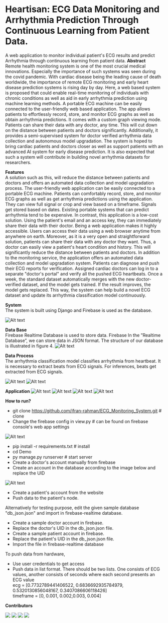 # Heartisan: ECG Data Monitoring and Arrhythmia Prediction Through Continuous Learning from Patient Data.

A web application to monitor individual patient's ECG results and predict Arrhythmia through continuous learning from patient data.
**Abstract**<br />
Remote health monitoring system is one of the most crucial medical innovations. Especially the importance of such systems was seen during the covid pandemic. With cardiac disease being the leading cause of death worldwide, the importance of remote ECG monitoring and early heart disease prediction systems is rising day by day. Here, a web based system is proposed that could enable real-time monitoring of individuals with chronic conditions as well as aid in early arrhythmia prediction using machine learning methods. A portable ECG machine can be easily connected to the user-friendly web based application. The app allows patients to effortlessly record, store, and monitor ECG graphs as well as obtain arrhythmia predictions. It comes with a custom graph viewing mode. Patients can share their data with any doctor, any time. This will cut down on the distance between patients and doctors significantly. Additionally, it provides a semi-supervised system for doctor verified arrhythmia data collection and autonomous model upgradation. The system is hoped to bring cardiac patients and doctors closer as well as support patients with an advanced AI system for early disease prediction. It is also expected that such a system will contribute in building novel arrhythmia datasets for researchers. 

**Features**<br />
A solution such as this, will reduce the distance between patients and doctors and offers an automated data collection and model upgradation process. The user-friendly web application can be easily connected to a portable ECG machine. Patients can comfortably record, store, and monitor ECG graphs as well as get arrhythmia predictions using the application. They can view full signal or crop and view based on a timeframe. Signals get stored based on dates. Existing portable systems that can predict arrhythmia tend to be expensive. In contrast, this application is a low-cost solution. Using the patient's email and an access key, they can immediately share their data with their doctor. Being a web application makes it highly accessible. Users can access their data using a web browser anytime from anywhere on earth. Moreover, as it is a very open and straightforward solution, patients can share their data with any doctor they want. Thus, a doctor can easily view a patient's heart condition and history. This will significantly reduce the distance between patients and doctors. In addition to the monitoring service, the application offers an automated data collection and model upgradation system. Patients can diagnose and push their ECG reports for verification. Assigned cardiac doctors can log in to a separate "doctor's portal" and verify all the pushed ECG heartbeats. Once a week, the standard dataset automatically merges with the new doctor-verified dataset, and the model gets trained. If the result improves, the model gets replaced. This way, the system can help build a novel ECG dataset and update its arrhythmia classification model continuously.

**System**<br />
The system is built using Django and Firebase is used as the database.

<img alt="Alt text" src="/images/system_diagram.png">

**Data Base**<br />
Firebase Realtime Database is used to store data. Firebase In the ”Realtime Database”, we can store data in JSON format. The structure of our database is illustrated in figure 4. 
<img alt="Alt text" src="/images/Database.jpg">

**Data Process**<br />
The arrhythmia classification model classifies arrhythmia from heartbeat. It is necessary to extract beats from ECG signals. For inferences, beats get extracted from ECG signals. 
                                                
<img alt="Alt text" src="/images/dp_fullsignal.png">
<img alt="Alt text" src="/images/dp_heartbeatsignal.png">

**Application**
<img title="Patient's portal" alt="Alt text" src="/images/patients-portal-dashboard.png">
<img title="ECG Signal visualization page" alt="Alt text" src="/images/patients-portal-viewsignal.png">
<img title="Doctor's portal" alt="Alt text" src="/images/doctors-portal-dashboard.png">
<img title="Report visualization page" alt="Alt text" src="/images/doctors-portal-viewsignal.png">

**How to run?**<br />
* git clone https://github.com/ifran-rahman/ECG_Monitoring_System.git  # clone
* Change the firebase config in view.py # can be found on firebase console's web app settings
<img alt="Alt text" src="/images/firebaseconfig.png">

* pip install -r requirements.txt  # install
* cd Demo
* py manage.py runserver # start server
* Create a doctor's account manually from firebase 
* Create an account in the database according to the image below and replace the UID
<img alt="Alt text" src="/images/doctors-auth.png">

* Create a patient's account from the website
* Push data to the patient's node.

Alternatively for testing purpose, edit the given sample database "db_json.json" and import in firebase-realtime database.
* Create a sample doctor account in firebase.
* Replace the doctor's UID in the db_json.json file.
* Create a sample patient account in firebase.
* Replace the patient's UID in the db_json.json file.
* Import the file in firebase-realtime database

To push data from hardware,
* Use user credentials to get access
* Push data in list format. There should be two lists. One consists of ECG values, another consists of seconds where each second presents an ECG value <br/>
ecg = [0.7732789441406522, 0.6836692935784979, 0.5320130856048167, 0.3407086606118426] <br/>
timeframe = [0, 0.001, 0.002,0.003, 0.004]

**Contributors**

[![](https://github.com/Anan-Ghosh.png?size=50)](https://github.com/Anan-Ghosh)
[![](https://github.com/Spectre118.png?size=50)](https://github.com/Spectre118)
[![](https://github.com/ifran-rahman.png?size=50)](https://github.com/ifran-rahman)
[![](https://github.com/yearat.png?size=50)](https://github.com/yearat) 
